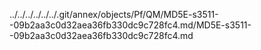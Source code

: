 ../../../../../../.git/annex/objects/Pf/QM/MD5E-s3511--09b2aa3c0d32aea36fb330dc9c728fc4.md/MD5E-s3511--09b2aa3c0d32aea36fb330dc9c728fc4.md